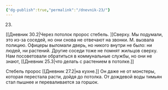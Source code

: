 ```yaml
---
{"dg-publish":true,"permalink":"/dnevnik-23/"}
---
```



23.
[[Дневник 30.2\|Через потолок пророс стебель. ]]Сверху. Мы подумали, это из-за соседей, но они снова не отвечают на звонки. М. вызвала полицию. Офицеры выломали дверь, но никого внутри не было: ни людей, ни растений. Другие соседи тоже не помнят жильцов сверху. Нам посоветовали обратиться в коммунальные службы, но они не знают, [[Дневник 25.3\|что делать с растением в потолке.]]

Стебель пророс [[Дневник 27.2\|на кухне.]] Он даже не от монстеры, которая перестала расти, дойдя до потолка. От дождевой воды тимьян стал пышнее и переваливается за горшок.